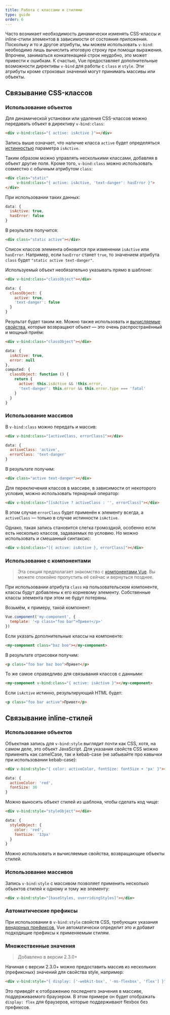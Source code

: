 ```yaml
---
title: Работа с классами и стилями
type: guide
order: 6
---
```


Часто возникает необходимость динамически изменять CSS-классы и inline-стили элементов в зависимости от состояния приложения. Поскольку и то и другое атрибуты, мы можем использовать `v-bind`: необходимо лишь вычислить итоговую строку при помощи выражения. Впрочем, заниматься конкатенацией строк неудобно, это может привести к ошибкам. К счастью, Vue предоставляет дополнительные возможности директивы `v-bind` для работы с `class` и `style`. Эти атрибуты кроме строковых значений могут принимать массивы или объекты.

## Связывание CSS-классов

### Использование объектов

Для динамической установки или удаления CSS-классов можно передавать объект в директиву `v-bind:class`:

``` html
<div v-bind:class="{ active: isActive }"></div>
```

Запись выше означает, что наличие класса `active` будет определяться [истинностью](https://developer.mozilla.org/en-US/docs/Glossary/Truthy) параметра `isActive`.

Таким образом можно управлять несколькими классами, добавляя в объект другие поля. Кроме того, `v-bind:class` можно использовать совместно с обычным атрибутом `class`:

``` html
<div class="static"
     v-bind:class="{ active: isActive, 'text-danger': hasError }">
</div>
```

При использовании таких данных:

``` js
data: {
  isActive: true,
  hasError: false
}
```

В результате получится:

``` html
<div class="static active"></div>
```

Список классов элемента обновится при изменении `isActive` или `hasError`. Например, если `hasError` станет `true`, то значением атрибута `class` будет `"static active text-danger"`.

Используемый объект необязательно указывать прямо в шаблоне:

``` html
<div v-bind:class="classObject"></div>
```
``` js
data: {
  classObject: {
    active: true,
    'text-danger': false
  }
}
```

Результат будет таким же. Можно также использовать и [вычисляемые свойства](computed.html), которые возвращают объект — это очень распространённый и мощный приём:

``` html
<div v-bind:class="classObject"></div>
```
``` js
data: {
  isActive: true,
  error: null
},
computed: {
  classObject: function () {
    return {
      active: this.isActive && !this.error,
      'text-danger': this.error && this.error.type === 'fatal'
    }
  }
}
```

### Использование массивов

В `v-bind:class` можно передать и массив:

``` html
<div v-bind:class="[activeClass, errorClass]"></div>
```
``` js
data: {
  activeClass: 'active',
  errorClass: 'text-danger'
}
```

В результате получим:

``` html
<div class="active text-danger"></div>
```

Для переключения классов в массиве, в зависимости от некоторого условия, можно использовать тернарный оператор:

``` html
<div v-bind:class="[isActive ? activeClass : '', errorClass]"></div>
```

В этом случае `errorClass` будет применён к элементу всегда, а `activeClass` — только в случае истинности `isActive`.

Однако, такая запись становится слегка громоздкой, особенно если есть несколько классов, задаваемых по условию. Но можно использовать и смешанный синтаксис:

``` html
<div v-bind:class="[{ active: isActive }, errorClass]"></div>
```

### Использование с компонентами

> Эта секция предполагает знакомство с [компонентами Vue](components.html). Вы можете спокойно пропустить её сейчас и вернуться позднее.

При использовании атрибута `class` на пользовательском компоненте, классы будут добавлены к его корневому элементу. Собственные классы элемента при этом не будут потеряны.

Возьмём, к примеру, такой компонент:

``` js
Vue.component('my-component', {
  template: '<p class="foo bar">Привет</p>'
})
```

Если указать дополнительные классы на компоненте:

``` html
<my-component class="baz boo"></my-component>
```

В результате отрисовки получим:

``` html
<p class="foo bar baz boo">Привет</p>
```

То же самое справедливо для связывания классов с данными:

``` html
<my-component v-bind:class="{ active: isActive }"></my-component>
```

Если `isActive` истинно, результирующий HTML будет:

``` html
<p class="foo bar active">Привет</p>
```

## Связывание inline-стилей

### Использование объектов

Объектная запись для `v-bind:style` выглядит почти как CSS, хотя, на самом деле, это объект JavaScript. Для указания свойств CSS можно применять как camelCase, так и kebab-case (не забывайте про кавычки при использовании kebab-case):

``` html
<div v-bind:style="{ color: activeColor, fontSize: fontSize + 'px' }"></div>
```
``` js
data: {
  activeColor: 'red',
  fontSize: 30
}
```

Можно выносить объект стилей из шаблона, чтобы сделать код чище:

``` html
<div v-bind:style="styleObject"></div>
```
``` js
data: {
  styleObject: {
    color: 'red',
    fontSize: '13px'
  }
}
```

Можно использовать и вычисляемые свойства, возвращающие объекты стилей.

### Использование массивов

Запись `v-bind:style` с массивом позволяет применить несколько объектов стилей к одному и тому же элементу:

``` html
<div v-bind:style="[baseStyles, overridingStyles]"></div>
```

### Автоматические префиксы

При использовании в `v-bind:style` свойств CSS, требующих указания [вендорных префиксов](https://developer.mozilla.org/en-US/docs/Glossary/Vendor_Prefix), Vue автоматически определит это и добавит подходящие префиксы к применяемым стилям.

### Множественные значения

> Добавлено в версии 2.3.0+

Начиная с версии 2.3.0+ можно предоставить массив из нескольких (префиксных) значений для свойства style, например:

``` html
<div v-bind:style="{ display: ['-webkit-box', '-ms-flexbox', 'flex'] }"></div>
```

Это приведёт к отображению последнего значения в массиве, поддерживаемого браузером. В этом примере он будет отображать `display: flex` для браузеров, которые поддерживают flexbox без префиксов.
